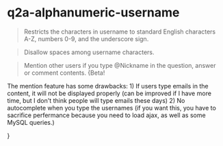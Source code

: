 # q2a-alphanumeric-username

> Restricts the characters in username to standard English characters A-Z, numbers 0-9, and the underscore sign.

> Disallow spaces among username characters.

> Mention other users if you type @Nickname in the question, answer or comment contents. 
  {Beta! 
  
  The mention feature has some drawbacks: 
          1) If users type emails in the content, it will not be displayed properly (can be improved if I have more time, but I don't think people will type emails these days) 
          2) No autocomplete when you type the usernames (if you want this, you have to sacrifice perfermance because you need to load ajax, as well as some MySQL queries.)

}
